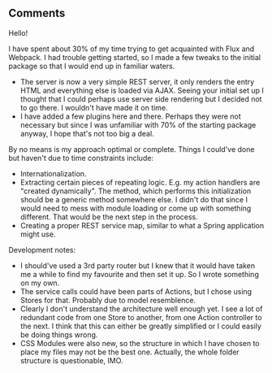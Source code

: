 ## Comments

Hello!

I have spent about 30% of my time trying to get acquainted with Flux and Webpack. I had trouble getting started, so I made a few tweaks to the initial package so that I would end up in familiar waters.

- The server is now a very simple REST server, it only renders the entry HTML and everything else is loaded via AJAX. Seeing your initial set up I thought that I could perhaps use server side rendering but I decided not to go there. I wouldn't have made it on time.
- I have added a few plugins here and there. Perhaps they were not necessary but since I was unfamiliar with 70% of the starting package anyway, I hope that's not too big a deal.

By no means is my approach optimal or complete. Things I could've done but haven't due to time constraints include:

- Internationalization.
- Extracting certain pieces of repeating logic. E.g. my action handlers are "created dynamically". The method, which performs this initialization should be a generic method somewhere else. I didn't do that since I would need to mess with module loading or come up with something different. That would be the next step in the process.
- Creating a proper REST service map, similar to what a Spring application might use.

Development notes:

- I should've used a 3rd party router but I knew that it would have taken me a while to find my favourite and then set it up. So I wrote something on my own.
- The service calls could have been parts of Actions, but I chose using Stores for that. Probably due to model resemblence.
- Clearly I don't understand the architecture well enough yet. I see a lot of redundant code from one Store to another, from one Action controller to the next. I think that this can either be greatly simplified or I could easily be doing things wrong.
- CSS Modules were also new, so the structure in which I have chosen to place my files may not be the best one. Actually, the whole folder structure is questionable, IMO.